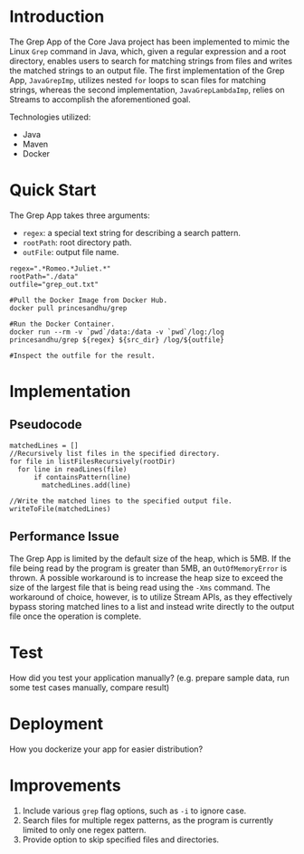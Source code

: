 # Introduction
The Grep App of the Core Java project has been implemented to mimic the Linux `Grep` command in Java, which, given a regular expression and a root directory, enables users to search for matching strings from files and writes the matched strings to an output file. The first implementation of the Grep App, `JavaGrepImp`, utilizes nested `for` loops to scan files for matching strings, whereas the second implementation, `JavaGrepLambdaImp`, relies on Streams to accomplish the aforementioned goal. 

Technologies utilized:

- Java
- Maven
- Docker

# Quick Start

The Grep App takes three arguments:
- `regex`: a special text string for describing a search pattern.
- `rootPath`: root directory path.
- `outFile`: output file name.

```
regex=".*Romeo.*Juliet.*"
rootPath="./data"
outfile="grep_out.txt"

#Pull the Docker Image from Docker Hub.
docker pull princesandhu/grep

#Run the Docker Container.
docker run --rm -v `pwd`/data:/data -v `pwd`/log:/log princesandhu/grep ${regex} ${src_dir} /log/${outfile}

#Inspect the outfile for the result.
```

# Implementation
## Pseudocode
```
matchedLines = []
//Recursively list files in the specified directory.
for file in listFilesRecursively(rootDir)
  for line in readLines(file)
      if containsPattern(line)
        matchedLines.add(line)

//Write the matched lines to the specified output file.
writeToFile(matchedLines)
```

## Performance Issue
The Grep App is limited by the default size of the heap, which is 5MB. If the file being read by the program is greater than 5MB, an `OutOfMemoryError` is thrown. A possible workaround is to increase the heap size to exceed the size of the largest file that is being read using the `-Xms` command. The workaround of choice, however, is to utilize Stream APIs, as they effectively bypass storing matched lines to a list and instead write directly to the output file once the operation is complete.

# Test
How did you test your application manually? (e.g. prepare sample data, run some test cases manually, compare result)

# Deployment
How you dockerize your app for easier distribution?

# Improvements
1. Include various `grep` flag options, such as `-i` to ignore case.
2. Search files for multiple regex patterns, as the program is currently limited to only one regex pattern.
3. Provide option to skip specified files and directories.
